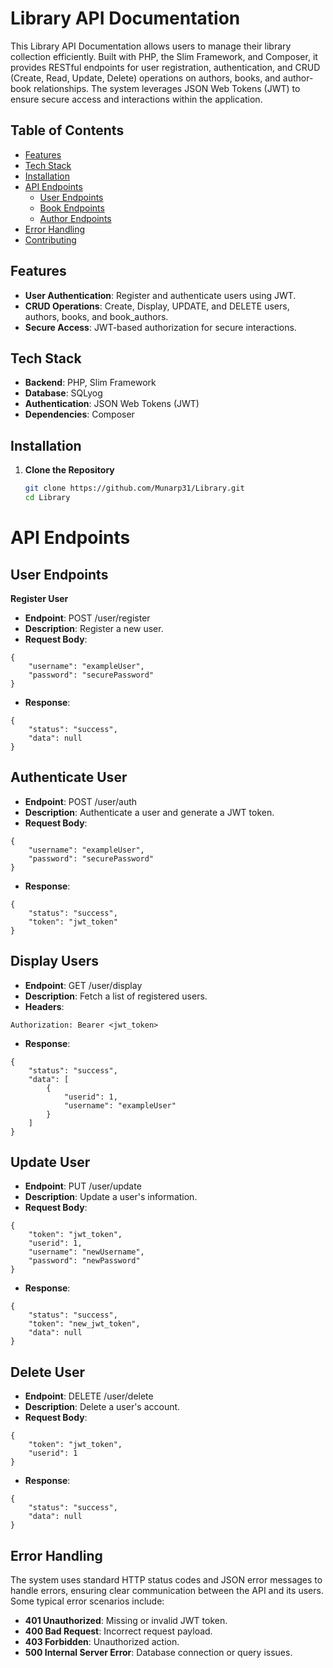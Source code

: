 # **Library API Documentation**
This Library API Documentation allows users to manage their library collection efficiently. Built with PHP, the Slim Framework, and Composer, it provides RESTful endpoints for user registration, authentication, and CRUD (Create, Read, Update, Delete) operations on authors, books, and author-book relationships. The system leverages JSON Web Tokens (JWT) to ensure secure access and interactions within the application.

## Table of Contents

- [Features](#features)
- [Tech Stack](#tech-stack)
- [Installation](#installation)
- [API Endpoints](#api-endpoints)
  - [User Endpoints](#user-endpoints)
  - [Book Endpoints](#book-endpoints)
  - [Author Endpoints](#author-endpoints)
- [Error Handling](#error-handling)
- [Contributing](#contributing)

## Features

- **User Authentication**: Register and authenticate users using JWT.
- **CRUD Operations**: Create, Display, UPDATE, and DELETE users, authors, books, and book_authors.
- **Secure Access**: JWT-based authorization for secure interactions.

## Tech Stack

- **Backend**: PHP, Slim Framework
- **Database**: SQLyog
- **Authentication**: JSON Web Tokens (JWT)
- **Dependencies**: Composer

## Installation

1. **Clone the Repository**
   ```bash
   git clone https://github.com/Munarp31/Library.git
   cd Library

# API Endpoints
## User Endpoints
**Register User**
- **Endpoint**: POST /user/register
- **Description**: Register a new user.
- **Request Body**:
```
{
    "username": "exampleUser",
    "password": "securePassword"
}
```
- **Response**:
```
{
    "status": "success",
    "data": null
}
```
## Authenticate User
- **Endpoint**: POST /user/auth
- **Description**: Authenticate a user and generate a JWT token.
- **Request Body**:
```
{
    "username": "exampleUser",
    "password": "securePassword"
}
```
- **Response**:
```
{
    "status": "success",
    "token": "jwt_token"
}
```
## Display Users
- **Endpoint**: GET /user/display
- **Description**: Fetch a list of registered users.
- **Headers**:
```
Authorization: Bearer <jwt_token>
```
- **Response**:
```
{
    "status": "success",
    "data": [
        {
            "userid": 1,
            "username": "exampleUser"
        }
    ]
}
```
## Update User
- **Endpoint**: PUT /user/update
- **Description**: Update a user's information.
- **Request Body**:
```
{
    "token": "jwt_token",
    "userid": 1,
    "username": "newUsername",
    "password": "newPassword"
}
```
- **Response**:
```
{
    "status": "success",
    "token": "new_jwt_token",
    "data": null
}
```
## Delete User
- **Endpoint**: DELETE /user/delete
- **Description**: Delete a user's account.
- **Request Body**:
```
{
    "token": "jwt_token",
    "userid": 1
}
```
- **Response**:
```
{
    "status": "success",
    "data": null
}
```
## Error Handling
The system uses standard HTTP status codes and JSON error messages to handle errors, ensuring clear communication between the API and its users. Some typical error scenarios include:

- **401 Unauthorized**: Missing or invalid JWT token.
- **400 Bad Request**: Incorrect request payload.
- **403 Forbidden**: Unauthorized action.
- **500 Internal Server Error**: Database connection or query issues.
